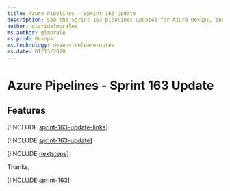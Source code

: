 ```yaml
---
title: Azure Pipelines - Sprint 163 Update
description: See the Sprint 163 pipelines updates for Azure DevOps, including next steps.
author: gloridelmorales
ms.author: glmorale
ms.prod: devops
ms.technology: devops-release-notes
ms.date: 01/13/2020
---
```


# Azure Pipelines - Sprint 163 Update

## Features

[!INCLUDE [sprint-163-update-links](../_shared/pipelines/sprint-163-update-links.md)]

[!INCLUDE [sprint-163-update](../_shared/pipelines/sprint-163-update.md)]

[!INCLUDE [nextsteps](../_shared/nextsteps.md)]

Thanks,

[!INCLUDE [sprint-163](../_shared/signer/sprint-163.md)]